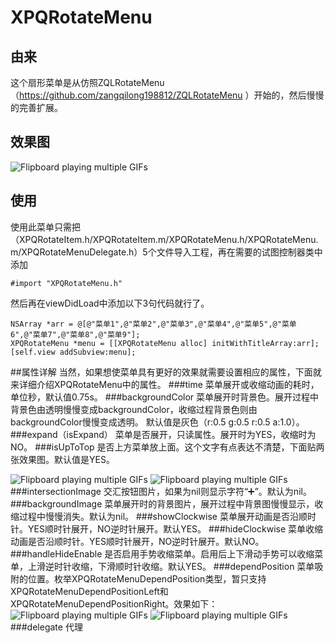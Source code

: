 # XPQRotateMenu
## 由来
这个扇形菜单是从仿照ZQLRotateMenu（https://github.com/zangqilong198812/ZQLRotateMenu ）开始的，然后慢慢的完善扩展。
## 效果图

![Flipboard playing multiple GIFs](https://github.com/xiepanqi/XPQRotateMenu/blob/master/Dome.gif)
## 使用
使用此菜单只需把（XPQRotateItem.h/XPQRotateItem.m/XPQRotateMenu.h/XPQRotateMenu.m/XPQRotateMenuDelegate.h）5个文件导入工程，再在需要的试图控制器类中添加

    #import "XPQRotateMenu.h"
然后再在viewDidLoad中添加以下3句代码就行了。

    NSArray *arr = @[@"菜单1",@"菜单2",@"菜单3",@"菜单4",@"菜单5",@"菜单6",@"菜单7",@"菜单8",@"菜单9"];
    XPQRotateMenu *menu = [[XPQRotateMenu alloc] initWithTitleArray:arr];
    [self.view addSubview:menu];

##属性详解
当然，如果想使菜单具有更好的效果就需要设置相应的属性，下面就来详细介绍XPQRotateMenu中的属性。
###time
菜单展开或收缩动画的耗时，单位秒，默认值0.75s。
###backgroundColor
菜单展开时背景色。展开过程中背景色由透明慢慢变成backgroundColor，收缩过程背景色则由backgroundColor慢慢变成透明。
默认值是灰色（r:0.5 g:0.5 r:0.5 a:1.0）。
###expand（isExpand）
菜单是否展开，只读属性。展开时为YES，收缩时为NO。
###isUpToTop
是否上方菜单放上面。这个文字有点表达不清楚，下面贴两张效果图。默认值是YES。

![Flipboard playing multiple GIFs](https://github.com/xiepanqi/XPQRotateMenu/blob/master/ReadMeImage/isUpToTop_YES.png)
![Flipboard playing multiple GIFs](https://github.com/xiepanqi/XPQRotateMenu/blob/master/ReadMeImage/isUpToTop_NO.png)
###intersectionImage
交汇按钮图片，如果为nil则显示字符“➕”。默认为nil。
###backgroundImage
菜单展开时的背景图片，展开过程中背景图慢慢显示，收缩过程中慢慢消失。默认为nil。
###showClockwise
菜单展开动画是否沿顺时针。YES顺时针展开，NO逆时针展开。默认YES。
###hideClockwise
菜单收缩动画是否沿顺时针。YES顺时针展开，NO逆时针展开。默认NO。
###handleHideEnable
是否启用手势收缩菜单。启用后上下滑动手势可以收缩菜单，上滑逆时针收缩，下滑顺时针收缩。默认YES。
###dependPosition
菜单吸附的位置。枚举XPQRotateMenuDependPosition类型，暂只支持XPQRotateMenuDependPositionLeft和XPQRotateMenuDependPositionRight。效果如下：
![Flipboard playing multiple GIFs](https://github.com/xiepanqi/XPQRotateMenu/blob/master/ReadMeImage/XPQRotateMenuDependPositionLeft.png)
![Flipboard playing multiple GIFs](https://github.com/xiepanqi/XPQRotateMenu/blob/master/ReadMeImage/XPQRotateMenuDependPositionRight.png)
###delegate
代理
